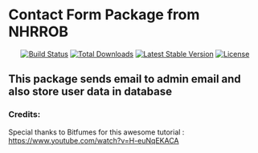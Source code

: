 # Contact Form Package from NHRROB

<p align="center">
<a href="https://travis-ci.org/nhrrob/contact"><img src="https://travis-ci.org/nhrrob/contact.svg" alt="Build Status"></a>
<a href="https://packagist.org/packages/nhrrob/contact"><img src="https://img.shields.io/packagist/dt/nhrrob/contact" alt="Total Downloads"></a>
<a href="https://packagist.org/packages/nhrrob/contact"><img src="https://img.shields.io/packagist/v/nhrrob/contact" alt="Latest Stable Version"></a>
<a href="https://packagist.org/packages/nhrrob/contact"><img src="https://img.shields.io/packagist/l/nhrrob/contact" alt="License"></a>
</p>

## This package sends email to admin email and also store user data in database 

### Credits: 
Special thanks to Bitfumes for this awesome tutorial : https://www.youtube.com/watch?v=H-euNqEKACA 